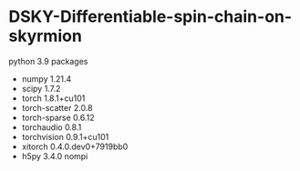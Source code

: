# DSKY-Differentiable-spin-chain-on-skyrmion
python 3.9
packages
* numpy                     1.21.4                
* scipy                     1.7.2                    
* torch                     1.8.1+cu101             
* torch-scatter             2.0.8                  
* torch-sparse              0.6.12                  
* torchaudio                0.8.1                  
* torchvision               0.9.1+cu101              
* xitorch                   0.4.0.dev0+7919bb0      
* h5py                      3.4.0 nompi

